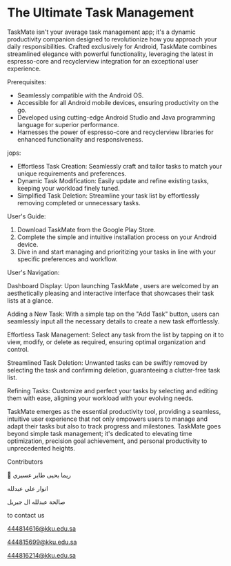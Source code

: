 # The Ultimate Task Management



TaskMate isn't your average task management app; it's a dynamic productivity companion designed to revolutionize how you approach your daily responsibilities. Crafted exclusively for Android, TaskMate combines streamlined elegance with powerful functionality, leveraging the latest in espresso-core and recyclerview integration for an exceptional user experience.

Prerequisites:

- Seamlessly compatible with the Android OS.
- Accessible for all Android mobile devices, ensuring productivity on the go.
- Developed using cutting-edge Android Studio and Java programming language for superior performance.
- Harnesses the power of espresso-core and recyclerview libraries for enhanced functionality and responsiveness.
  
jops:

- Effortless Task Creation: Seamlessly craft and tailor tasks to match your unique requirements and preferences.
- Dynamic Task Modification: Easily update and refine existing tasks, keeping your workload finely tuned.
- Simplified Task Deletion: Streamline your task list by effortlessly removing completed or unnecessary tasks.

User's Guide:

1. Download TaskMate from the Google Play Store.
2. Complete the simple and intuitive installation process on your Android device.
3. Dive in and start managing and prioritizing your tasks in line with your specific preferences and workflow.

User's Navigation:

Dashboard Display:
Upon launching TaskMate , users are welcomed by an aesthetically pleasing and interactive interface that showcases their task lists at a glance.

Adding a New Task:
With a simple tap on the "Add Task" button, users can seamlessly input all the necessary details to create a new task effortlessly.

Effortless Task Management:
Select any task from the list by tapping on it to view, modify, or delete as required, ensuring optimal organization and control.

Streamlined Task Deletion:
Unwanted tasks can be swiftly removed by selecting the task and confirming deletion, guaranteeing a clutter-free task list.

Refining Tasks:
Customize and perfect your tasks by selecting and editing them with ease, aligning your workload with your evolving needs.

TaskMate emerges as the essential productivity tool, providing a seamless, intuitive user experience that not only empowers users to manage and adapt their tasks but also to track progress and milestones. TaskMate goes beyond simple task management; it's dedicated to elevating time optimization, precision goal achievement, and personal productivity to unprecedented heights.

Contributors

	ريما يحيى طاير عسيري

انوار علي عبدلله 

صالحة عبدلله ال جبريل 

to contact us

444814616@kku.edu.sa

444815699@kku.edu.sa

444816214@kku.edu.sa
